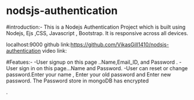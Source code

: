 # nodsjs-authentication
#introduction:-
This is a Nodejs Authentication Project which is built using Nodejs, Ejs ,CSS, Javascript , Bootstrap. It is responsive across all devices.



localhost:9000
github link:https://github.com/VikasGill1410/nodsjs-authentication
video link:

#Featues:-
-User signup on this page ..Name,Email_ID, and Password .
-User sign in on this page...Name and Password.
-User can reset or change password.Enter your name , Enter your old password and Enter new password. The Password store in mongoDB has encrypted


.

